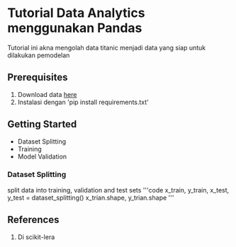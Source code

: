 # Tutorial Data Analytics menggunakan Pandas

Tutorial ini akna mengolah data titanic menjadi data yang siap untuk dilakukan pemodelan

## Prerequisites

1. Download data [here](https://www.kaggle.com/datasets/yasserh/titanic-dataset)
2. Instalasi dengan 'pip install requirements.txt'

## Getting Started

- Dataset Splitting
- Training
- Model Validation

### Dataset Splitting

split data into training, validation and test sets
'''code
x_train, y_train, x_test, y_test = dataset_splitting()
x_trian.shape, y_trian.shape
'''

## References

1. Di scikit-lera